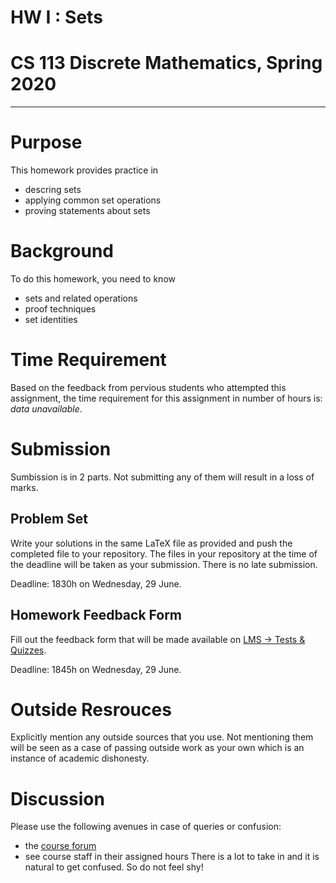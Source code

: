 # HW I : Sets
# CS 113 Discrete Mathematics, Spring 2020
-------
# Purpose
This homework provides practice in
- descring sets
- applying common set operations
- proving statements about sets

# Background
To do this homework, you need to know
- sets and related operations
- proof techniques
- set identities

# Time Requirement
Based on the feedback from pervious students who attempted this assignment, the time requirement for this assignment in number of hours is: _data unavailable_.

# Submission
Sumbission is in 2 parts. Not submitting any of them will result in a loss of marks.
## Problem Set
Write your solutions in the same LaTeX file as provided and push the completed file to your repository. The files in your repository at the time of the deadline will be taken as your submission. There is no late submission.

Deadline: 1830h on Wednesday, 29 June.
## Homework Feedback Form
Fill out the feedback form that will be made available on [LMS -> Tests & Quizzes](https://lms.habib.edu.pk/x/4ODlfy).

Deadline: 1845h on Wednesday, 29 June.

# Outside Resrouces
Explicitly mention any outside sources that you use. Not mentioning them will be seen as a case of passing outside work as your own which is an instance of academic dishonesty.

# Discussion
Please use the following avenues in case of queries or confusion:
- the [course forum](https://habibedu.workplace.com/groups/1213569312364085/)
- see course staff in their assigned hours
There is a lot to take in and it is natural to get confused. So do not feel shy!
